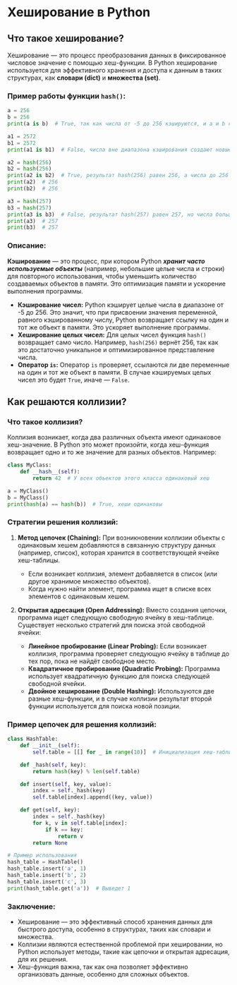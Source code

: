 
# Хеширование в Python

## Что такое хеширование?

Хеширование — это процесс преобразования данных в фиксированное числовое значение с помощью хеш-функции. В Python хеширование используется для эффективного хранения и доступа к данным в таких структурах, как **словари (dict)** и **множества (set)**.

### Пример работы функции `hash()`:

```python
a = 256
b = 256
print(a is b)  # True, так как числа от -5 до 256 кэшируются, и a и b ссылаются на один и тот же объект.

a1 = 2572
b1 = 2572
print(a1 is b1)  # False, числа вне диапазона кэширования создают новые объекты в памяти, поэтому a1 и b1 ссылаются на разные объекты.

a2 = hash(256)
b2 = hash(256)
print(a2 is b2)  # True, результат hash(256) равен 256, а числа до 256 кэшируются, поэтому a2 и b2 ссылаются на один и тот же объект.
print(a2)  # 256
print(b2)  # 256

a3 = hash(257)
b3 = hash(257)
print(a3 is b3)  # False, результат hash(257) равен 257, но числа больше 256 не кэшируются, поэтому a3 и b3 — разные объекты.
print(a3)  # 257
print(b3)  # 257
```

### Описание:
**Кэширование** — это процесс, при котором Python _**хранит часто используемые объекты**_ (например, небольшие целые числа и строки) для повторного использования, чтобы уменьшить количество создаваемых объектов в памяти. Это оптимизация памяти и ускорение выполнения программы.

- **Кэширование чисел:** Python кэширует целые числа в диапазоне от -5 до 256. Это значит, что при присвоении значения переменной, равного кэшированному числу, Python возвращает ссылку на один и тот же объект в памяти. Это ускоряет выполнение программы.
- **Хеширование целых чисел:** Для целых чисел функция `hash()` возвращает само число. Например, `hash(256)` вернёт 256, так как это достаточно уникальное и оптимизированное представление числа.
- **Оператор `is`:** Оператор `is` проверяет, ссылаются ли две переменные на один и тот же объект в памяти. В случае кэшируемых целых чисел это будет `True`, иначе — `False`.

## Как решаются коллизии?

### Что такое коллизия?

Коллизия возникает, когда два различных объекта имеют одинаковое хеш-значение. В Python это может произойти, когда хеш-функция возвращает одно и то же значение для разных объектов. Например:

```python
class MyClass:
    def __hash__(self):
        return 42  # У всех объектов этого класса одинаковый хеш

a = MyClass()
b = MyClass()
print(hash(a) == hash(b))  # True, хеши одинаковы
```

### Стратегии решения коллизий:

1. **Метод цепочек (Chaining):**
   При возникновении коллизии объекты с одинаковым хешем добавляются в связанную структуру данных (например, список), которая хранится в соответствующей ячейке хеш-таблицы.

   - Если возникает коллизия, элемент добавляется в список (или другое хранимое множество объектов).
   - Когда нужно найти элемент, программа ищет в списке всех элементов с одинаковым хешем.

2. **Открытая адресация (Open Addressing):**
   Вместо создания цепочки, программа ищет следующую свободную ячейку в хеш-таблице. Существует несколько стратегий для поиска этой свободной ячейки:

   - **Линейное пробирование (Linear Probing):** Если возникает коллизия, программа проверяет следующую ячейку в таблице до тех пор, пока не найдёт свободное место.
   - **Квадратичное пробирование (Quadratic Probing):** Программа использует квадратичную функцию для поиска следующей свободной ячейки.
   - **Двойное хеширование (Double Hashing):** Используются две разные хеш-функции, и в случае коллизии результат второй функции используется для поиска новой позиции.

### Пример цепочек для решения коллизий:

```python
class HashTable:
    def __init__(self):
        self.table = [[] for _ in range(10)]  # Инициализация хеш-таблицы с цепочками

    def _hash(self, key):
        return hash(key) % len(self.table)

    def insert(self, key, value):
        index = self._hash(key)
        self.table[index].append((key, value))

    def get(self, key):
        index = self._hash(key)
        for k, v in self.table[index]:
            if k == key:
                return v
        return None

# Пример использования
hash_table = HashTable()
hash_table.insert('a', 1)
hash_table.insert('b', 2)
hash_table.insert('c', 3)
print(hash_table.get('a'))  # Выведет 1
```

### Заключение:

- Хеширование — это эффективный способ хранения данных для быстрого доступа, особенно в структурах, таких как словари и множества.
- Коллизии являются естественной проблемой при хешировании, но Python использует методы, такие как цепочки и открытая адресация, для их решения.
- Хеш-функция важна, так как она позволяет эффективно организовать данные, особенно для сложных объектов.
